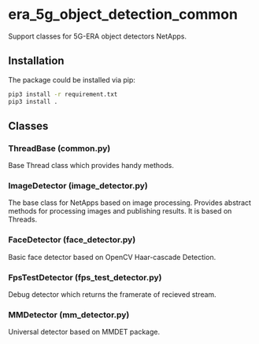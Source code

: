 # era_5g_object_detection_common

Support classes for 5G-ERA object detectors NetApps.

## Installation

The package could be installed via pip:

```bash
pip3 install -r requirement.txt
pip3 install .
```

## Classes

### ThreadBase (common.py)

 Base Thread class which provides handy methods.

### ImageDetector (image_detector.py)

The base class for NetApps based on image processing. Provides abstract methods for processing images and publishing results. It is based on Threads.

### FaceDetector (face_detector.py)

Basic face detector based on OpenCV Haar-cascade Detection. 

### FpsTestDetector (fps_test_detector.py)

Debug detector which returns the framerate of recieved stream.

### MMDetector (mm_detector.py)

Universal detector based on MMDET package.

